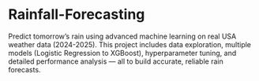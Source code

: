 # Rainfall-Forecasting
Predict tomorrow’s rain using advanced machine learning on real USA weather data (2024-2025). This project includes data exploration, multiple models (Logistic Regression to XGBoost), hyperparameter tuning, and detailed performance analysis — all to build accurate, reliable rain forecasts.
